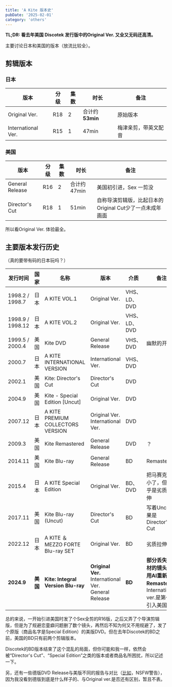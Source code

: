 ```yaml
---
title: 'A Kite 版本史'
pubDate: '2025-02-01'
category: 'others'
---
```


**TL;DR: 看去年美国 Discotek 发行版中的Original Ver. 又全又无码还高清。**

主要讨论日本和美国的版本（放流比较全）。

## 剪辑版本

### 日本

| 版本               | 分级 | 集数 | 时长            | 备注                 |
| ------------------ | ---- | ---- | --------------- | -------------------- |
| Original Ver.      | R18  | 2    | 合计约**53min** | 原始版本             |
| International Ver. | R15  | 1    | 47min           | 梅津亲剪，带英文配音 |

### 美国

| 版本            | 分级 | 集数 | 时长        | 备注                                                     |
| --------------- | ---- | ---- | ----------- | -------------------------------------------------------- |
| General Release | R16  | 2    | 合计约47min | 美国初引进，Sex 一剪没                                   |
| Director's Cut  | R18  | 1    | 51min       | 自称导演剪辑版，比起日本的Original Cut少了一点未成年画面 |

所以看Original Ver. 体验最全。

## 主要版本发行历史

（真的要带有码的日本玩吗？）

| 发行时间         | 国家     | 名称                               | 版本                                                           | 介质         | 备注                                                                                 |
| ---------------- | -------- | ---------------------------------- | -------------------------------------------------------------- | ------------ | ------------------------------------------------------------------------------------ |
| 1998.2 / 1998.7  | 日本     | A KITE VOL.1                       | Original Ver.                                                  | VHS、LD、DVD |                                                                                      |
| 1998.9 / 1998.12 | 日本     | A KITE VOL.2                       | Original Ver.                                                  | VHS、LD、DVD |                                                                                      |
| 1999.5 / 2000.4  | 美国     | Kite DVD                           | General Release                                                | VHS、DVD     | 幽默的开始                                                                           |
| 2000.7           | 日本     | A KITE INTERNATIONAL VERSION       | International Ver.                                             | VHS、DVD     |                                                                                      |
| 2002.1           | 美国     | Kite: Director's Cut               | Director's Cut                                                 | DVD          |                                                                                      |
| 2004.9           | 美国     | Kite - Special Edition [Uncut]     | Original Ver.                                                  | DVD          |                                                                                      |
| 2007.12          | 日本     | A KITE PREMIUM COLLECTORS VERSION  | Original Ver. <br />International Ver.                         | DVD          |                                                                                      |
| 2009.3           | 美国     | Kite Remastered                    | General Release                                                | DVD          | ？                                                                                   |
| 2014.11          | 美国     | Kite Blu-ray                       | General Release                                                | BD           | Remastered                                                                           |
| 2015.4           | 日本     | A KITE Special Edition             | Original Ver.                                                  | BD、DVD      | 把马赛克弄小了，但似乎是劣质拉伸                                                     |
| 2017.11          | 美国     | Kite Blu-ray (Uncut)               | Director's Cut                                                 | BD           | 写着Uncut结果是Director's Cut                                                        |
| 2022.12          | 日本     | A KITE ＆ MEZZO FORTE Blu-ray SET  | Original Ver.                                                  | BD           | 劣质拉伸                                                                             |
| **2024.9**       | **美国** | **Kite: Integral Version Blu-ray** | **Original Ver.**<br />International Ver.<br />General Release | **BD**       | **部分丢失素材的镜头使用AI重新Remaster。**<br />International ver.是第一次引入美国。 |

总的来说，一开始引进美国时发了个Sex全剪的R16版，之后又弄了个导演剪辑版，但是为了规避恋童癖问题删了数个镜头，再然后不知为何又不用规避了，发了个原版（商品名字是Special Edition）的美版DVD。但在去年Discotek的BD之前，美国的BD只有前两个剪辑版本。

Discotek的BD版本结束了这个混乱的局面，但你可能和我一样，依然会被“Director's Cut”、“Special Edition”之类的版本或者商品名所困扰，所以记述一下。

另，还有一些德版DVD Release与美版不同的报告与对比（[比如](https://www.movie-censorship.com/report.php?ID=85144)，NSFW警告），因为我没看到德版到底是什么样子的、与Original ver.是否还有区别，暂且不表。
